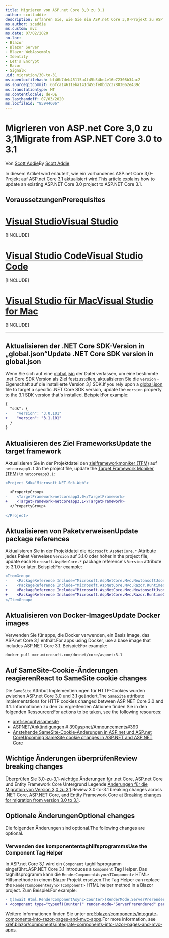 ```yaml
---
title: Migrieren von ASP.net Core 3,0 zu 3,1
author: scottaddie
description: Erfahren Sie, wie Sie ein ASP.net Core 3,0-Projekt zu ASP.net Core 3,1 migrieren.
ms.author: scaddie
ms.custom: mvc
ms.date: 07/02/2020
no-loc:
- Blazor
- Blazor Server
- Blazor WebAssembly
- Identity
- Let's Encrypt
- Razor
- SignalR
uid: migration/30-to-31
ms.openlocfilehash: bf46b7deb45115a4f45b34be4e16e72308b34ac2
ms.sourcegitcommit: 66fca14611eba141d455fe0bd2c37803062e439c
ms.translationtype: MT
ms.contentlocale: de-DE
ms.lasthandoff: 07/03/2020
ms.locfileid: "85944606"
---
```

# <a name="migrate-from-aspnet-core-30-to-31"></a><span data-ttu-id="a4f46-103">Migrieren von ASP.net Core 3,0 zu 3,1</span><span class="sxs-lookup"><span data-stu-id="a4f46-103">Migrate from ASP.NET Core 3.0 to 3.1</span></span>

<span data-ttu-id="a4f46-104">Von [Scott Addie](https://github.com/scottaddie)</span><span class="sxs-lookup"><span data-stu-id="a4f46-104">By [Scott Addie](https://github.com/scottaddie)</span></span>

<span data-ttu-id="a4f46-105">In diesem Artikel wird erläutert, wie ein vorhandenes ASP.net Core 3,0-Projekt auf ASP.net Core 3,1 aktualisiert wird.</span><span class="sxs-lookup"><span data-stu-id="a4f46-105">This article explains how to update an existing ASP.NET Core 3.0 project to ASP.NET Core 3.1.</span></span>

## <a name="prerequisites"></a><span data-ttu-id="a4f46-106">Voraussetzungen</span><span class="sxs-lookup"><span data-stu-id="a4f46-106">Prerequisites</span></span>

# <a name="visual-studio"></a>[<span data-ttu-id="a4f46-107">Visual Studio</span><span class="sxs-lookup"><span data-stu-id="a4f46-107">Visual Studio</span></span>](#tab/visual-studio)

[!INCLUDE[](~/includes/net-core-prereqs-vs-3.1.md)]

# <a name="visual-studio-code"></a>[<span data-ttu-id="a4f46-108">Visual Studio Code</span><span class="sxs-lookup"><span data-stu-id="a4f46-108">Visual Studio Code</span></span>](#tab/visual-studio-code)

[!INCLUDE[](~/includes/net-core-prereqs-vsc-3.1.md)]

# <a name="visual-studio-for-mac"></a>[<span data-ttu-id="a4f46-109">Visual Studio für Mac</span><span class="sxs-lookup"><span data-stu-id="a4f46-109">Visual Studio for Mac</span></span>](#tab/visual-studio-mac)

[!INCLUDE[](~/includes/net-core-prereqs-mac-3.1.md)]

---

## <a name="update-net-core-sdk-version-in-globaljson"></a><span data-ttu-id="a4f46-110">Aktualisieren der .NET Core SDK-Version in „global.json“</span><span class="sxs-lookup"><span data-stu-id="a4f46-110">Update .NET Core SDK version in global.json</span></span>

<span data-ttu-id="a4f46-111">Wenn Sie sich auf eine [global.jsin](/dotnet/core/tools/global-json) der Datei verlassen, um eine bestimmte .net Core SDK Version als Ziel festzustellen, aktualisieren Sie die `version` -Eigenschaft auf die installierte Version 3,1 SDK.</span><span class="sxs-lookup"><span data-stu-id="a4f46-111">If you rely upon a [global.json](/dotnet/core/tools/global-json) file to target a specific .NET Core SDK version, update the `version` property to the 3.1 SDK version that's installed.</span></span> <span data-ttu-id="a4f46-112">Beispiel:</span><span class="sxs-lookup"><span data-stu-id="a4f46-112">For example:</span></span>

```diff
{
  "sdk": {
-    "version": "3.0.101"
+    "version": "3.1.101"
  }
}
```

## <a name="update-the-target-framework"></a><span data-ttu-id="a4f46-113">Aktualisieren des Ziel Frameworks</span><span class="sxs-lookup"><span data-stu-id="a4f46-113">Update the target framework</span></span>

<span data-ttu-id="a4f46-114">Aktualisieren Sie in der Projektdatei den [zielframeworkmoniker (TFM)](/dotnet/standard/frameworks) auf `netcoreapp3.1` :</span><span class="sxs-lookup"><span data-stu-id="a4f46-114">In the project file, update the [Target Framework Moniker (TFM)](/dotnet/standard/frameworks) to `netcoreapp3.1`:</span></span>

```diff
<Project Sdk="Microsoft.NET.Sdk.Web">

  <PropertyGroup>
-    <TargetFramework>netcoreapp3.0</TargetFramework>
+    <TargetFramework>netcoreapp3.1</TargetFramework>
  </PropertyGroup>

</Project>
```

## <a name="update-package-references"></a><span data-ttu-id="a4f46-115">Aktualisieren von Paketverweisen</span><span class="sxs-lookup"><span data-stu-id="a4f46-115">Update package references</span></span>

<span data-ttu-id="a4f46-116">Aktualisieren Sie in der Projektdatei die `Microsoft.AspNetCore.*` Attribute jedes Paket Verweises `Version` auf 3.1.0 oder höher.</span><span class="sxs-lookup"><span data-stu-id="a4f46-116">In the project file, update each `Microsoft.AspNetCore.*` package reference's `Version` attribute to 3.1.0 or later.</span></span> <span data-ttu-id="a4f46-117">Beispiel:</span><span class="sxs-lookup"><span data-stu-id="a4f46-117">For example:</span></span>

```diff
<ItemGroup>
-    <PackageReference Include="Microsoft.AspNetCore.Mvc.NewtonsoftJson" Version="3.0.0" />
-    <PackageReference Include="Microsoft.AspNetCore.Mvc.Razor.RuntimeCompilation" Version="3.0.0" Condition="'$(Configuration)' == 'Debug'" />
+    <PackageReference Include="Microsoft.AspNetCore.Mvc.NewtonsoftJson" Version="3.1.1" />
+    <PackageReference Include="Microsoft.AspNetCore.Mvc.Razor.RuntimeCompilation" Version="3.1.1" Condition="'$(Configuration)' == 'Debug'" />
</ItemGroup>
```

## <a name="update-docker-images"></a><span data-ttu-id="a4f46-118">Aktualisieren von Docker-Images</span><span class="sxs-lookup"><span data-stu-id="a4f46-118">Update Docker images</span></span>

<span data-ttu-id="a4f46-119">Verwenden Sie für apps, die Docker verwenden, ein Basis Image, das ASP.net Core 3,1 enthält.</span><span class="sxs-lookup"><span data-stu-id="a4f46-119">For apps using Docker, use a base image that includes ASP.NET Core 3.1.</span></span> <span data-ttu-id="a4f46-120">Beispiel:</span><span class="sxs-lookup"><span data-stu-id="a4f46-120">For example:</span></span>

```console
docker pull mcr.microsoft.com/dotnet/core/aspnet:3.1
```

## <a name="react-to-samesite-cookie-changes"></a><span data-ttu-id="a4f46-121">Auf SameSite-Cookie-Änderungen reagieren</span><span class="sxs-lookup"><span data-stu-id="a4f46-121">React to SameSite cookie changes</span></span>

<span data-ttu-id="a4f46-122">Die `SameSite` Attribut Implementierungen für HTTP-Cookies wurden zwischen ASP.net Core 3,0 und 3,1 geändert.</span><span class="sxs-lookup"><span data-stu-id="a4f46-122">The `SameSite` attribute implementations for HTTP cookies changed between ASP.NET Core 3.0 and 3.1.</span></span> <span data-ttu-id="a4f46-123">Informationen zu den zu ergreifenden Aktionen finden Sie in den folgenden Ressourcen:</span><span class="sxs-lookup"><span data-stu-id="a4f46-123">For actions to be taken, see the following resources:</span></span>

* <xref:security/samesite>
* [<span data-ttu-id="a4f46-124">ASPNET/Ankündigungen # 390</span><span class="sxs-lookup"><span data-stu-id="a4f46-124">aspnet/Announcements#390</span></span>](https://github.com/aspnet/Announcements/issues/390)
* [<span data-ttu-id="a4f46-125">Anstehende SameSite-Cookie-Änderungen in ASP.net und ASP.net Core</span><span class="sxs-lookup"><span data-stu-id="a4f46-125">Upcoming SameSite cookie changes in ASP.NET and ASP.NET Core</span></span>](https://devblogs.microsoft.com/aspnet/upcoming-samesite-cookie-changes-in-asp-net-and-asp-net-core/)

## <a name="review-breaking-changes"></a><span data-ttu-id="a4f46-126">Wichtige Änderungen überprüfen</span><span class="sxs-lookup"><span data-stu-id="a4f46-126">Review breaking changes</span></span>

<span data-ttu-id="a4f46-127">Überprüfen Sie 3,0-zu-3,1-wichtige Änderungen für .net Core, ASP.net Core und Entity Framework Core Untergrund Legende [Änderungen für die Migration von Version 3,0 zu 3,1](/dotnet/core/compatibility/3.0-3.1).</span><span class="sxs-lookup"><span data-stu-id="a4f46-127">Review 3.0-to-3.1 breaking changes across .NET Core, ASP.NET Core, and Entity Framework Core at [Breaking changes for migration from version 3.0 to 3.1](/dotnet/core/compatibility/3.0-3.1).</span></span>

## <a name="optional-changes"></a><span data-ttu-id="a4f46-128">Optionale Änderungen</span><span class="sxs-lookup"><span data-stu-id="a4f46-128">Optional changes</span></span>

<span data-ttu-id="a4f46-129">Die folgenden Änderungen sind optional.</span><span class="sxs-lookup"><span data-stu-id="a4f46-129">The following changes are optional.</span></span>

### <a name="use-the-component-tag-helper"></a><span data-ttu-id="a4f46-130">Verwenden des komponententaghilfsprogramms</span><span class="sxs-lookup"><span data-stu-id="a4f46-130">Use the Component Tag Helper</span></span>

<span data-ttu-id="a4f46-131">In ASP.net Core 3,1 wird ein `Component` taghilfsprogramm eingeführt.</span><span class="sxs-lookup"><span data-stu-id="a4f46-131">ASP.NET Core 3.1 introduces a `Component` Tag Helper.</span></span> <span data-ttu-id="a4f46-132">Das taghilfsprogramm kann die `RenderComponentAsync<TComponent>` HTML-Hilfsmethode in einem Blazor Projekt ersetzen.</span><span class="sxs-lookup"><span data-stu-id="a4f46-132">The Tag Helper can replace the `RenderComponentAsync<TComponent>` HTML helper method in a Blazor project.</span></span> <span data-ttu-id="a4f46-133">Zum Beispiel:</span><span class="sxs-lookup"><span data-stu-id="a4f46-133">For example:</span></span>

```diff
- @(await Html.RenderComponentAsync<Counter>(RenderMode.ServerPrerendered, new { IncrementAmount = 10 }))
+ <component type="typeof(Counter)" render-mode="ServerPrerendered" param-IncrementAmount="10" />
```

<span data-ttu-id="a4f46-134">Weitere Informationen finden Sie unter <xref:blazor/components/integrate-components-into-razor-pages-and-mvc-apps>.</span><span class="sxs-lookup"><span data-stu-id="a4f46-134">For more information, see <xref:blazor/components/integrate-components-into-razor-pages-and-mvc-apps>.</span></span>
